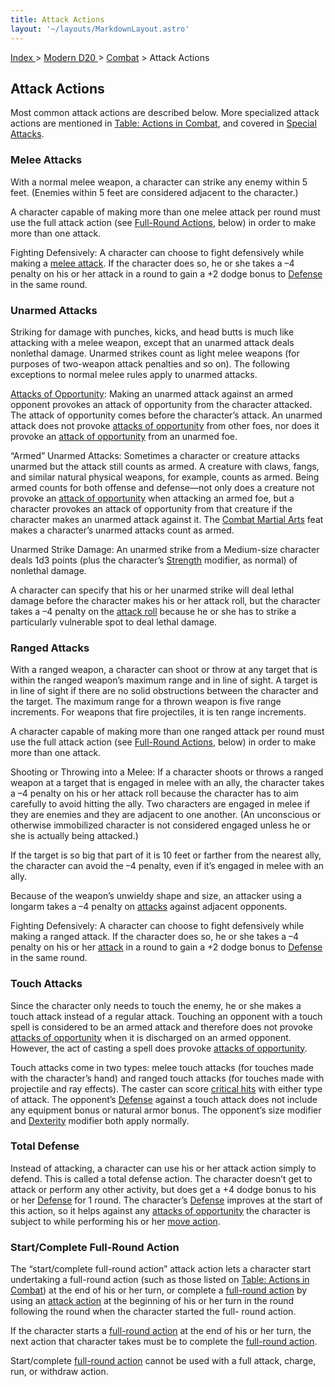 ```yaml
---
title: Attack Actions
layout: '~/layouts/MarkdownLayout.astro'
---
```


[ Index ](/) > [ Modern D20 ](/modern.d20.srd) > [Combat](/modern.d20.srd/combat) > Attack Actions

## Attack Actions

Most common attack actions are described below. More specialized attack
actions are mentioned in [Table: Actions in Combat](/modern.d20.srd/combat/actions.in.combat), and covered in [Special Attacks](/modern.d20.srd/combat).

### Melee Attacks

With a normal melee weapon, a character can strike any enemy within 5 feet.
(Enemies within 5 feet are considered adjacent to the character.)

A character capable of making more than one melee attack per round must use
the full attack action (see [Full-Round Actions](/modern.d20.srd/combat/full.round.actions), below) in order to make
more than one attack.

Fighting Defensively: A character can choose to fight defensively while making
a [melee attack](/modern.d20.srd/combat/attack.roll). If the character does
so, he or she takes a –4 penalty on his or her attack in a round to gain a +2
dodge bonus to [Defense](/modern.d20.srd/combat/defense) in the same round.

### Unarmed Attacks

Striking for damage with punches, kicks, and head butts is much like attacking
with a melee weapon, except that an unarmed attack deals nonlethal damage.
Unarmed strikes count as light melee weapons (for purposes of two-weapon
attack penalties and so on). The following exceptions to normal melee rules
apply to unarmed attacks.

[Attacks of Opportunity](/modern.d20.srd/combat/attacks.of.opportunity):
Making an unarmed attack against an armed opponent provokes an attack of
opportunity from the character attacked. The attack of opportunity comes
before the character’s attack. An unarmed attack does not provoke [attacks of opportunity](/modern.d20.srd/combat/attacks.of.opportunity) from other foes,
nor does it provoke an [attack of opportunity](/modern.d20.srd/combat/attacks.of.opportunity) from an unarmed
foe.

“Armed” Unarmed Attacks: Sometimes a character or creature attacks unarmed but
the attack still counts as armed. A creature with claws, fangs, and similar
natural physical weapons, for example, counts as armed. Being armed counts for
both offense and defense—not only does a creature not provoke an [attack of opportunity](/modern.d20.srd/combat/attacks.of.opportunity) when attacking an
armed foe, but a character provokes an attack of opportunity from that
creature if the character makes an unarmed attack against it. The [Combat Martial Arts](/modern.d20.srd/feats/combat.martial.arts) feat makes a
character’s unarmed attacks count as armed.

Unarmed Strike Damage: An unarmed strike from a Medium-size character deals
1d3 points (plus the character’s
[Strength](/modern.d20.srd/basics/ability.scores) modifier, as normal) of
nonlethal damage.

A character can specify that his or her unarmed strike will deal lethal damage
before the character makes his or her attack roll, but the character takes a
–4 penalty on the [attack roll](/modern.d20.srd/combat/attack.roll) because he
or she has to strike a particularly vulnerable spot to deal lethal damage.

### Ranged Attacks

With a ranged weapon, a character can shoot or throw at any target that is
within the ranged weapon’s maximum range and in line of sight. A target is in
line of sight if there are no solid obstructions between the character and the
target. The maximum range for a thrown weapon is five range increments. For
weapons that fire projectiles, it is ten range increments.

A character capable of making more than one ranged attack per round must use
the full attack action (see [Full-Round Actions](/modern.d20.srd/combat/full.round.actions), below) in order to make
more than one attack.

Shooting or Throwing into a Melee: If a character shoots or throws a ranged
weapon at a target that is engaged in melee with an ally, the character takes
a –4 penalty on his or her attack roll because the character has to aim
carefully to avoid hitting the ally. Two characters are engaged in melee if
they are enemies and they are adjacent to one another. (An unconscious or
otherwise immobilized character is not considered engaged unless he or she is
actually being attacked.)

If the target is so big that part of it is 10 feet or farther from the nearest
ally, the character can avoid the –4 penalty, even if it’s engaged in melee
with an ally.

Because of the weapon’s unwieldy shape and size, an attacker using a longarm
takes a –4 penalty on [attacks](/modern.d20.srd/combat/attack.roll) against
adjacent opponents.

Fighting Defensively: A character can choose to fight defensively while making
a ranged attack. If the character does so, he or she takes a –4 penalty on his
or her [attack](/modern.d20.srd/combat/attack.roll) in a round to gain a +2
dodge bonus to [Defense](/modern.d20.srd/combat/defense) in the same round.

### Touch Attacks

Since the character only needs to touch the enemy, he or she makes a touch
attack instead of a regular attack. Touching an opponent with a touch spell is
considered to be an armed attack and therefore does not provoke [attacks of opportunity](/modern.d20.srd/combat/attacks.of.opportunity) when it is
discharged on an armed opponent. However, the act of casting a spell does
provoke [attacks of opportunity](/modern.d20.srd/combat/attacks.of.opportunity).

Touch attacks come in two types: melee touch attacks (for touches made with
the character’s hand) and ranged touch attacks (for touches made with
projectile and ray effects). The caster can score [critical hits](/modern.d20.srd/combat/critical.hits) with either type of attack. The
opponent’s [Defense](/modern.d20.srd/combat/defense) against a touch attack
does not include any equipment bonus or natural armor bonus. The opponent’s
size modifier and [Dexterity](/modern.d20.srd/basics/ability.scores) modifier
both apply normally.

### Total Defense

Instead of attacking, a character can use his or her attack action simply to
defend. This is called a total defense action. The character doesn’t get to
attack or perform any other activity, but does get a +4 dodge bonus to his or
her [Defense](/modern.d20.srd/combat/defense) for 1 round. The character’s
[Defense](/modern.d20.srd/combat/defense) improves at the start of this
action, so it helps against any [attacks of opportunity](/modern.d20.srd/combat/attacks.of.opportunity) the character is
subject to while performing his or her [move action](/modern.d20.srd/combat/move.actions).

### Start/Complete Full-Round Action

The “start/complete full-round action” attack action lets a character start
undertaking a full-round action (such as those listed on [Table: Actions in Combat](/modern.d20.srd/combat/actions.in.combat)) at the end of his or her
turn, or complete a [full-round action](/modern.d20.srd/combat/full.round.actions) by using an [attack action](/modern.d20.srd/combat/attack.actions) at the beginning of his or her
turn in the round following the round when the character started the full-
round action.

If the character starts a [full-round action](/modern.d20.srd/combat/full.round.actions) at the end of his or her
turn, the next action that character takes must be to complete the [full-round action](/modern.d20.srd/combat/full.round.actions).

Start/complete [full-round action](/modern.d20.srd/combat/full.round.actions)
cannot be used with a full attack, charge, run, or withdraw action.

